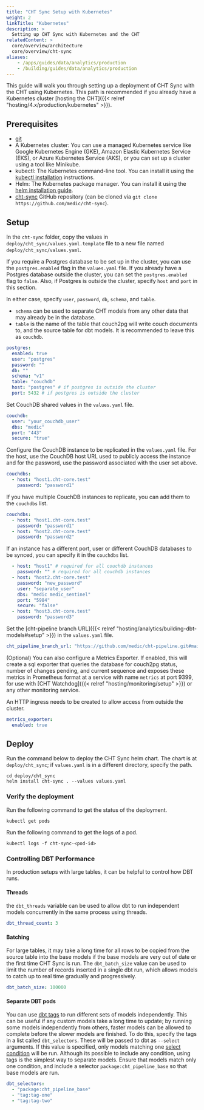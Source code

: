```yaml
---
title: "CHT Sync Setup with Kubernetes"
weight: 2
linkTitle: "Kubernetes"
description: >
  Setting up CHT Sync with Kubernetes and the CHT
relatedContent: >
  core/overview/architecture
  core/overview/cht-sync
aliases:
    - /apps/guides/data/analytics/production
    - /building/guides/data/analytics/production
---
```


This guide will walk you through setting up a deployment of CHT Sync with the CHT using Kubernetes. This path is recommended if you already have a Kubernetes cluster [hosting the CHT]({{< relref "hosting/4.x/production/kubernetes" >}}).

## Prerequisites

- [git](https://git-scm.com/book/en/v2/Getting-Started-Installing-Git)
- A Kubernetes cluster: You can use a managed Kubernetes service like Google Kubernetes Engine (GKE), Amazon Elastic Kubernetes Service (EKS), or Azure Kubernetes Service (AKS), or you can set up a cluster using a tool like Minikube.
- kubectl: The Kubernetes command-line tool. You can install it using the [kubectl installation](https://kubernetes.io/docs/tasks/tools/install-kubectl/) instructions.
- Helm: The Kubernetes package manager. You can install it using the [helm installation guide](https://helm.sh/docs/intro/install/).
- [cht-sync](https://github.com/medic/cht-sync) GitHub repository (can be cloned via `git clone https://github.com/medic/cht-sync`).

## Setup

In the `cht-sync` folder, copy the values in `deploy/cht_sync/values.yaml.template` file to a new file named `deploy/cht_sync/values.yaml`.

If you require a Postgres database to be set up in the cluster, you can use the `postgres.enabled` flag in the `values.yaml` file. If you already have a Postgres database outside the cluster, you can set the `postgres.enabled` flag to `false`. Also, if Postgres is outside the cluster, specify `host` and `port` in this section.

In either case, specify `user`, `password`, `db`, `schema`, and `table`.
  - `schema` can be used to separate CHT models from any other data that may already be in the database.
  - `table` is the name of the table that couch2pg will write couch documents to, and the source table for dbt models. It is recommended to leave this as `couchdb`.

```yaml
postgres:
  enabled: true
  user: "postgres"
  password: ""
  db: ""
  schema: "v1"
  table: "couchdb"
  host: "postgres" # if postgres is outside the cluster
  port: 5432 # if postgres is outside the cluster
```

Set CouchDB shared values in the `values.yaml` file.

```yaml
couchdb:
  user: "your_couchdb_user"
  dbs: "medic"
  port: "443"
  secure: "true"
```

Configure the CouchDB instance to be replicated in the `values.yaml` file. For the host, use the CouchDB host URL used to publicly access the instance and for the password, use the password associated with the user set above.

```yaml
couchdbs:
  - host: "host1.cht-core.test"
    password: "password1"
```

If you have multiple CouchDB instances to replicate, you can add them to the `couchdbs` list.

```yaml
couchdbs:
  - host: "host1.cht-core.test"
    password: "password1"
  - host: "host2.cht-core.test"
    password: "password2"
```

If an instance has a different port, user or different CouchDB databases to be synced, you can specify it in the `couchdbs` list.

```yaml
  - host: "host1" # required for all couchdb instances
    password: "" # required for all couchdb instances
  - host: "host2.cht-core.test"
    password: "new_password"
    user: "separate_user"
    dbs: "medic medic_sentinel"
    port: "5984"
    secure: "false"
  - host: "host3.cht-core.test"
    password: "password3"
  ```

Set the [cht-pipeline branch URL]({{< relref "hosting/analytics/building-dbt-models#setup" >}}) in the `values.yaml` file.

```yaml
cht_pipeline_branch_url: "https://github.com/medic/cht-pipeline.git#main"
```

(Optional) You can also configure a Metrics Exporter. If enabled, this will create a sql exporter that queries the database for couch2pg status, number of changes pending, and current sequence and exposes these metrics in Prometheus format at a service with name `metrics` at port 9399, for use with [CHT Watchdog]({{< relref "hosting/monitoring/setup" >}}) or any other monitoring service.

An HTTP ingress needs to be created to allow access from outside the cluster.

```yaml
metrics_exporter:
  enabled: true
```
## Deploy

Run the command below to deploy the CHT Sync helm chart. The chart is at `deploy/cht_sync`; if `values.yaml` is in a different directory, specify the path.

```shell
cd deploy/cht_sync
helm install cht-sync . --values values.yaml
```

### Verify the deployment

Run the following command to get the status of the deployment.

```shell
kubectl get pods
```

Run the following command to get the logs of a pod.

```shell
kubectl logs -f cht-sync-<pod-id>
```

### Controlling DBT Performance

In production setups with large tables, it can be helpful to control how DBT runs.

#### Threads

the `dbt_threads` variable can be used to allow dbt to run independent models concurrently in the same process using threads.

```yaml
dbt_thread_count: 3
```

#### Batching

For large tables, it may take a long time for all rows to be copied from the source table into the base models if the base models are very out of date or the first time CHT Sync is run. The `dbt_batch_size` value can be used to limit the number of records inserted in a single dbt run, which allows models to catch up to real time gradually and progressively.

```yaml
dbt_batch_size: 100000
```

#### Separate DBT pods
You can use [dbt tags](https://docs.getdbt.com/reference/resource-configs/tags) to run different sets of models independently. This can be useful if any custom models take a long time to update; by running some models independently from others, faster models can be allowed to complete before the slower models are finished. 
To do this, specify the tags in a list called `dbt_selectors`. These will be passed to dbt as `--select` arguments. If this value is specified, only models matching one [select condition](https://docs.getdbt.com/reference/node-selection/syntax#how-does-selection-work) will be run. Although its possible to include any condition, using tags is the simplest way to separate models. Ensure that models match only one condition, and include a selector `package:cht_pipeline_base` so that base models are run.

```yaml
dbt_selectors:
  - "package:cht_pipeline_base"
  - "tag:tag-one"
  - "tag:tag-two"
```

